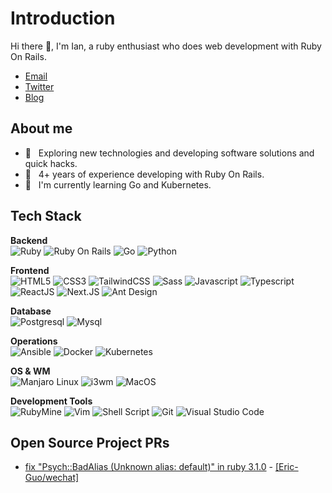 

# Introduction

Hi there :wave:, I'm Ian, a ruby enthusiast who does web development with Ruby On Rails.

- [Email](mailto:otoraink@gmail.com)
- [Twitter](https://twitter.com/ianlynxk)
- [Blog](https://mini-geek.com)

## About me
- :thinking: &nbsp; Exploring new technologies and developing software solutions and quick hacks.
- :briefcase: &nbsp; 4+ years of experience developing with Ruby On Rails.
- :seedling: &nbsp; I'm currently learning Go and Kubernetes.

## Tech Stack
**Backend**<br>
![Ruby](https://img.shields.io/badge/-Ruby-333333?style=flat&logo=ruby&logoColor=CC342D)
![Ruby On Rails](https://img.shields.io/badge/-Ruby%20On%20Rails-333333?style=flat&logo=rubyonrails&logoColor=CC0000)
![Go](https://img.shields.io/badge/-Go-333333?style=flat&logo=go)
![Python](https://img.shields.io/badge/-Python-333333?style=flat&logo=python)

**Frontend**<br>
![HTML5](https://img.shields.io/badge/-HTML5-333333?style=flat&logo=html5)
![CSS3](https://img.shields.io/badge/-CSS3-333333?style=flat&logo=css3&logoColor=1572B6)
![TailwindCSS](https://img.shields.io/badge/-TailwindCSS-333333?style=flat&logo=tailwindcss)
![Sass](https://img.shields.io/badge/-Sass-333333?style=flat&logo=sass&logoColor=CC6699)
![Javascript](https://img.shields.io/badge/-Javascript-333333?style=flat&logo=javascript)
![Typescript](https://img.shields.io/badge/-Typescript-333333?style=flat&logo=typescript)
![ReactJS](https://img.shields.io/badge/-ReactJS-333333?style=flat&logo=react)
![Next.JS](https://img.shields.io/badge/-NextJS-333333?style=flat&logo=next.js&logoColor=000000)
![Ant Design](https://img.shields.io/badge/-Ant%20Design-333333?style=flat&logo=antdesign&logoColor=0170FE)

**Database**<br>
![Postgresql](https://img.shields.io/badge/-Postgresql-333333?style=flat&logo=postgresql)
![Mysql](https://img.shields.io/badge/-MySQL-333333?style=flat&logo=mysql)

**Operations**<br>
![Ansible](https://img.shields.io/badge/-Ansible-333333?style=flat&logo=ansible&logoColor=EE0000)
![Docker](https://img.shields.io/badge/-Docker-333333?logo=docker&logoColor=2496ED)
![Kubernetes](https://img.shields.io/badge/-Kubernetes-333333?logo=kubernetes&logoColor=326CE5)

**OS & WM**<br>
![Manjaro Linux](https://img.shields.io/badge/-Manjaro%20Linux-333333?style=flat&logo=manjaro)
![i3wm](https://img.shields.io/badge/-I3WM-333333?style=flat&logo=i3wm)
![MacOS](https://img.shields.io/badge/-MacOS-333333?style=flat&logo=macos)

**Development Tools**<br>
![RubyMine](https://img.shields.io/badge/-RubyMine-333333?style=flat&logo=jetbrains)
![Vim](https://img.shields.io/badge/-Vim-333333?style=flat&logo=vim&logoColor=019733)
![Shell Script](https://img.shields.io/badge/-Shell%20Script-333333?logo=windowsterminal&logoColor=4D4D4D)
![Git](https://img.shields.io/badge/-Git-333333?style=flat&logo=git&logoColor=F05032)
![Visual Studio Code](https://img.shields.io/badge/-Visual%20Studio%20Code-333333?style=flat&logo=visualstudiocode&logoColor=007ACC)

<!-- <br> -->
<!-- <img src="https://github-readme-stats.vercel.app/api?username=otorain&show_icons=true&count_private=true&show_icons=true&theme=radical&ver=2"> -->

## Open Source Project PRs
- [fix "Psych::BadAlias (Unknown alias: default)" in ruby 3.1.0](https://github.com/Eric-Guo/wechat/pull/309) - [[Eric-Guo/wechat]](https://github.com/Eric-Guo/wechat)
